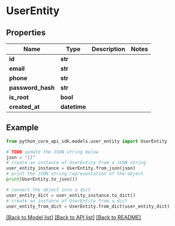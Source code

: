 # UserEntity


## Properties

Name | Type | Description | Notes
------------ | ------------- | ------------- | -------------
**id** | **str** |  | 
**email** | **str** |  | 
**phone** | **str** |  | 
**password_hash** | **str** |  | 
**is_root** | **bool** |  | 
**created_at** | **datetime** |  | 

## Example

```python
from python_core_api_sdk.models.user_entity import UserEntity

# TODO update the JSON string below
json = "{}"
# create an instance of UserEntity from a JSON string
user_entity_instance = UserEntity.from_json(json)
# print the JSON string representation of the object
print(UserEntity.to_json())

# convert the object into a dict
user_entity_dict = user_entity_instance.to_dict()
# create an instance of UserEntity from a dict
user_entity_from_dict = UserEntity.from_dict(user_entity_dict)
```
[[Back to Model list]](../README.md#documentation-for-models) [[Back to API list]](../README.md#documentation-for-api-endpoints) [[Back to README]](../README.md)


